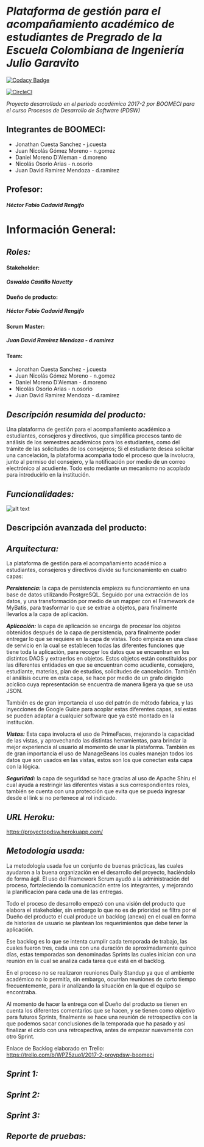 ***Plataforma de gestión para el acompañamiento académico de estudiantes de Pregrado de la Escuela Colombiana de Ingeniería Julio Garavito***
======

[![Codacy Badge](https://api.codacy.com/project/badge/Grade/b7010a5e6b454abb86b9a06d4d979168)](https://www.codacy.com/app/CAPJackie/Proyecto-PDSW?utm_source=github.com&amp;utm_medium=referral&amp;utm_content=BoomECI/Proyecto-PDSW&amp;utm_campaign=Badge_Grade)

[![CircleCI](https://circleci.com/gh/BoomECI/Proyecto-PDSW.svg?style=svg)](https://circleci.com/gh/BoomECI)

*Proyecto desarrollado en el periodo académico 2017-2 por BOOMECI para el curso Procesos de Desarrollo de Software (PDSW)*

  Integrantes de BOOMECI:
  -------
  * Jonathan Cuesta Sanchez - j.cuesta
  * Juan Nicolás Gómez Moreno - n.gomez
  * Daniel Moreno D'Aleman - d.moreno
  * Nicolás Osorio Arias - n.osorio
  * Juan David Ramirez Mendoza - d.ramirez

  Profesor:
  -------
  ##### Héctor Fabio Cadavid Rengifo

****Información General:****
======
 
  *Roles:*
  -------
  #### ****Stakeholder:****
  ##### Oswaldo Castillo Navetty
  
  #### ****Dueño de producto:****
  #####  Héctor Fabio Cadavid Rengifo
    
  #### ****Scrum Master:****
  #####  Juan David Ramirez Mendoza - d.ramirez 
    
  #### ****Team:****
 
  + Jonathan Cuesta Sanchez - j.cuesta
  + Juan Nicolás Gómez Moreno - n.gomez
  + Daniel Moreno D'Aleman - d.moreno
  + Nicolás Osorio Arias - n.osorio
  + Juan David Ramirez Mendoza - d.ramirez

*_Descripción resumida del producto:_*
------- 
Una plataforma de gestión para el acompañamiento académico a estudiantes, consejeros y directivos, que simplifica          procesos tanto de análisis de los semestres académicos para los estudiantes, como del trámite de las solicitudes de los consejeros; Si el estudiante desea solicitar una cancelación, la plataforma acompaña todo el proceso que la involucra, junto al permiso del consejero, y la notificación por medio de un correo electrónico al acudiente. Todo esto mediante un mecanismo no acoplado para introducirlo en la institución.
  
## *Funcionalidades:*
![alt text][logo]

[logo]: https://podemoscolladomediano.files.wordpress.com/2014/09/seccion-en-construccion.jpg "En construcción"

****Descripción avanzada del producto:**** 
------- 

## *Arquitectura:*

La plataforma de gestión para el acompañamiento académico a estudiantes, consejeros y directivos divide su funcionamiento en cuatro capas:

***Persistencia:*** la capa de persistencia empieza su funcionamiento en una base de datos utilizando PostgreSQL. Seguido por una extracción de los datos, y una transformación por medio de un mapper con el Framework de MyBatis, para trasformar lo que se extrae a objetos, para finalmente llevarlos a la capa de aplicación.

***Aplicación:*** la capa de aplicación se encarga de procesar los objetos obtenidos después de la capa de persistencia, para finalmente poder entregar lo que se requiere en la capa de vistas. Todo empieza en una clase de servicio en la cual se establecen todas las diferentes funciones que tiene toda la aplicación, para recoger los datos que se encuentran en los distintos DAOS y extraerlos en objetos. Estos objetos están constituidos por las diferentes entidades en que se encuentran como acudiente, consejero, estudiante, materias, plan de estudios, solicitudes de cancelación. También el análisis ocurre en esta capa, se hace por medio de un grafo dirigido acíclico cuya representación se encuentra de manera ligera ya que se usa JSON.

También es de gran importancia el uso del patrón de método fabrica, y las inyecciones de Google Guice para acoplar estas diferentes capas, así estas se pueden adaptar a cualquier software que ya esté montado en la institución.

***Vistas:*** Esta capa involucra el uso de PrimeFaces, mejorando la capacidad de las vistas, y aprovechando las distintas herramientas, para brindar la mejor experiencia al usuario al momento de usar la plataforma. También es de gran importancia el uso de ManageBeans los cuales manejan todos los datos que son usados en las vistas, estos son los que conectan esta capa con la lógica.  

***Seguridad:*** la capa de seguridad se hace gracias al uso de Apache Shiru el cual ayuda a restringir las diferentes vistas a sus correspondientes roles, también se cuenta con una protección que evita que se pueda ingresar desde el link si no pertenece al rol indicado. 


## *URL Heroku:*
https://proyectopdsw.herokuapp.com/

*_Metodología usada:_*
------- 
La metodología usada fue un conjunto de buenas prácticas, las cuales ayudaron a la buena organización en el desarrollo del proyecto, haciéndolo de forma ágil. El uso del Framework Scrum ayudó a la administración del proceso, fortaleciendo la comunicación entre los integrantes, y mejorando la planificación para cada una de las entregas.

Todo el proceso de desarrollo empezó con una visión del producto que elabora el stakeholder, sin embargo lo que no es de prioridad se filtra por el Dueño del producto el cual produce un backlog (anexo) en el cual en forma de historias de usuario se plantean los requerimientos que debe tener la aplicación.

Ese backlog es lo que se intenta cumplir cada temporada de trabajo, las cuales fueron tres, cada una con una duración de aproximadamente quince días, estas temporadas son denominadas Sprints las cuales inician con una reunión en la cual se analiza cada tarea que está en el backlog.

En el proceso no se realizaron reuniones Daily Standup ya que el ambiente académico no lo permitía, sin embargo, ocurrían reuniones de corto tiempo frecuentemente, para ir analizando la situación en la que el equipo se encontraba.

Al momento de hacer la entrega con el Dueño del producto se tienen en cuenta los diferentes comentarios que se hacen, y se tienen como objetivo para futuros Sprints, finalmente se hace una reunión de retrospectiva con la que podemos sacar conclusiones de la temporada que ha pasado y así finalizar el ciclo con una retrospectiva, antes de empezar nuevamente con otro Sprint.

Enlace de Backlog elaborado en Trello: https://trello.com/b/WPZ5zuo1/2017-2-proypdsw-boomeci 

## *Sprint 1:* 
## *Sprint 2:* 
## *Sprint 3:*

*_Reporte de pruebas:_*
------- 





